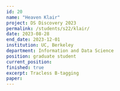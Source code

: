 ```yaml
---
id: 20
name: "Heaven Klair"
project: DS Discovery 2023
permalink: /students/s22/klair/
date: 2023-08-28
end_date: 2023-12-01
institution: UC, Berkeley
department: Information and Data Science
position: graduate student
current_position: 
finished: true
excerpt: Tracless B-tagging
paper: 
---
```

